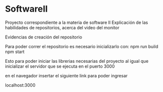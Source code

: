 # SoftwareII
Proyecto correspondiente a la materia de software II
Explicación de las habilidades de repositorios, acerca del video del monitor

Evidencias de creación del repositorio


Para poder correr el repositorio es necesario inicializarlo con:
npm run build
npm start


Esto para poder iniciar las librerias necesarias del proyecto al igual que inicializar el servidor que se ejecuta en el puerto 3000

en el navegador insertar el siguiente link para poder ingresar 

localhost:3000

